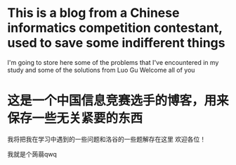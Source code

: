 # This is a blog from a Chinese informatics competition contestant, used to save some indifferent things
I'm going to store here some of the problems that I've encountered in my study and some of the solutions from Luo Gu
Welcome all of you

# 这是一个中国信息竞赛选手的博客，用来保存一些无关紧要的东西
我将把我在学习中遇到的一些问题和洛谷的一些题解存在这里
欢迎各位！

我就是个蒟蒻qwq
